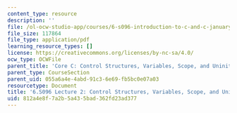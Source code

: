 ```yaml
---
content_type: resource
description: ''
file: /ol-ocw-studio-app/courses/6-s096-introduction-to-c-and-c-january-iap-2013/812a4e8f7a2b5a435bad362fd23ad377_MIT6_S096_IAP13_lec2.pdf
file_size: 117864
file_type: application/pdf
learning_resource_types: []
license: https://creativecommons.org/licenses/by-nc-sa/4.0/
ocw_type: OCWFile
parent_title: 'Core C: Control Structures, Variables, Scope, and Uninitialized Memory'
parent_type: CourseSection
parent_uid: 055a6a4e-4abd-91c3-6e69-fb5bc0e07a03
resourcetype: Document
title: '6.S096 Lecture 2: Control Structures, Variables, Scope, and Unitialized Memory'
uid: 812a4e8f-7a2b-5a43-5bad-362fd23ad377
---
```

